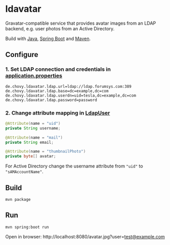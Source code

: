 # ldavatar

Gravatar-compatible service that provides avatar images from an LDAP backend, e.g. user photos from an Active Directory.

Build with [Java](https://www.oracle.com/java/), [Spring Boot](https://spring.io/projects/spring-boot) and [Maven](https://maven.apache.org/).

## Configure

### 1. Set LDAP connection and credentials in [application.properties](src/main/resources/application.properties)

```
de.chovy.ldavatar.ldap.url=ldap://ldap.forumsys.com:389
de.chovy.ldavatar.ldap.base=dc=example,dc=com
de.chovy.ldavatar.ldap.userdn=uid=tesla,dc=example,dc=com
de.chovy.ldavatar.ldap.password=password
```

### 2. Change attribute mapping in [LdapUser](src/main/java/de/chovy/ldavatar/ldap/LdapUser.java)

```java
@Attribute(name = "uid") 
private String username;

@Attribute(name = "mail") 
private String email;

@Attribute(name = "thumbnailPhoto") 
private byte[] avatar;
```

For Active Directory change the username attribute from `"uid"` to `"sAMAccountName"`.

## Build

```shell
mvn package
```

## Run

```shell
mvn spring:boot run
```

Open in browser: http://localhost:8080/avatar.jpg?user=test@example.com
